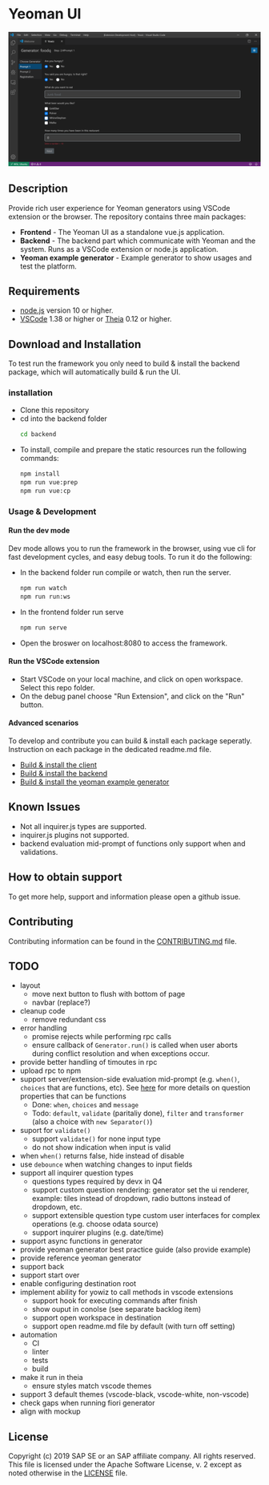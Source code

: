 # Yeoman UI

![](screenshot.png)

## Description
Provide rich user experience for Yeoman generators using VSCode extension or the browser.
The repository contains three main packages:
* **Frontend** - The Yeoman UI as a standalone vue.js application.
* **Backend** - The backend part which communicate with Yeoman and the system. Runs as a VSCode extension or node.js application.
* **Yeoman example generator** - Example generator to show usages and test the platform.

## Requirements
* [node.js](https://www.npmjs.com/package/node) version 10 or higher.
* [VSCode](https://code.visualstudio.com/) 1.38 or higher or [Theia](https://www.theia-ide.org/) 0.12 or higher.

## Download and Installation
To test run the framework you only need to build & install the backend package, which will automatically build & run the UI.
### installation
* Clone this repository
* cd into the backend folder
    ```bash
    cd backend
    ```
* To install, compile and prepare the static resources run the following commands:
    ```bash
    npm install
    npm run vue:prep
    npm run vue:cp
    ```
### Usage & Development
#### Run the dev mode
Dev mode allows you to run the framework in the browser, using vue cli for fast development cycles, and easy debug tools.
To run it do the following:
* In the backend folder run compile or watch, then run the server.
    ```bash
    npm run watch
    npm run run:ws
    ```
* In the frontend folder run serve
    ```bash
    npm run serve
    ```
* Open the broswer on localhost:8080 to access the framework.

#### Run the VSCode extension
* Start VSCode on your local machine, and click on open workspace. Select this repo folder.
* On the debug panel choose "Run Extension", and click on the "Run" button.

#### Advanced scenarios
To develop and contribute you can build & install each package seperatly. Instruction on each package in the dedicated readme.md file.
* [Build & install the client](frontend/README.md)
* [Build & install the backend](backend/README.md)
* [Build & install the yeoman example generator](generator-foodq/README.md)

## Known Issues
* Not all inquirer.js types are supported.
* inquirer.js plugins not supported.
* backend evaluation mid-prompt of functions only support when and validations.

## How to obtain support
To get more help, support and information please open a github issue.

## Contributing
Contributing information can be found in the [CONTRIBUTING.md](CONTRIBUTING.md) file.

## TODO
* layout
    * move next button to flush with bottom of page
    * navbar (replace?)
* cleanup code
    * remove redundant css
* error handling
    * promise rejects while performing rpc calls
    * ensure callback of `Generator.run()` is called when user aborts during conflict resolution and when exceptions occur.
* provide better handling of timoutes in rpc 
* upload rpc to npm
* support server/extension-side evaluation mid-prompt (e.g. `when()`, `choices` that are functions, etc). See [here](https://github.com/SBoudrias/Inquirer.js/blob/master/README.md#question) for more details on question properties that can be functions
  * Done: `when`, `choices` and `message`
  * Todo: `default`, `validate` (paritaliy done), `filter` and `transformer` (also a choice with `new Separator()`)
* suport for `validate()`
    * support `validate()` for none input type
    * do not show indication when input is valid
* when `when()` returns false, hide instead of disable
* use `debounce` when watching changes to input fields
* support all inquirer question types
  * questions types required by devx in Q4
  * support custom question rendering: generator set the ui renderer, example: tiles instead of dropdown, radio buttons instead of dropdown, etc.
  * support extensible question type custom user interfaces for complex operations (e.g. choose odata source)
  * support inquirer plugins (e.g. date/time)
* support async functions in generator
* provide yeoman generator best practice guide (also provide example)
* provide reference yeoman generator
* support back
* support start over
* enable configuring destination root
* implement ability for yowiz to call methods in vscode extensions
    * support hook for executing commands after finish
    * show ouput in conolse (see separate backlog item)
    * support open workspace in destination
    * support open readme.md file by default (with turn off setting)
* automation
    * CI
    * linter
    * tests
    * build
* make it run in theia
    * ensure styles match vscode themes
* support 3 default themes (vscode-black, vscode-white, non-vscode)
* check gaps when running fiori generator
* align with mockup

## License
Copyright (c) 2019 SAP SE or an SAP affiliate company. All rights reserved. This file is licensed under the Apache Software License, v. 2 except as noted otherwise in the [LICENSE]() file.
